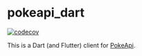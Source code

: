 # pokeapi_dart

[![codecov](https://codecov.io/gh/chulwoo-park/pokeapi_dart/branch/feature/test/graph/badge.svg?token=CR0KXZ1VLP)](https://codecov.io/gh/chulwoo-park/pokeapi_dart)

This is a Dart (and Flutter) client for [PokeApi](https://github.com/PokeAPI/pokeapi).
